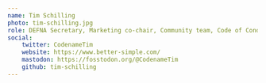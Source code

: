 ```yaml
---
name: Tim Schilling
photo: tim-schilling.jpg
role: DEFNA Secretary, Marketing co-chair, Community team, Code of Conduct team
social:
    twitter: CodenameTim
    website: https://www.better-simple.com/
    mastodon: https://fosstodon.org/@CodenameTim
    github: tim-schilling
---
```

